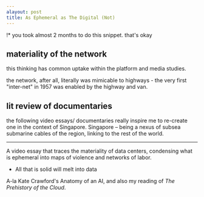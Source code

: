 ```yaml
---
alayout: post
title: As Ephemeral as The Digital (Not)
---
```




!* you took almost 2 months to do this snippet. that's okay



## materiality of the network

this thinking has common uptake within the platform and media studies. 

the network, after all, literally was mimicable to highways - the very first "inter-net" in 1957 was enabled by the highway and van. 





## lit review of documentaries

the following video essays/ documentaries really inspire me to re-create one in the context of Singapore. Singapore – being a nexus of subsea submarine cables of the region, linking to the rest of the world. 



---





A video essay that traces the materiality of data centers, condensing what is ephemeral into maps of violence and networks of labor. 

- All that is solid will melt into data

A-la Kate Crawford's Anatomy of an AI, and also my reading of *The Prehistory of the Cloud*.



